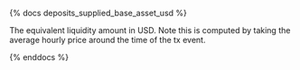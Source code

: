 {% docs deposits_supplied_base_asset_usd %}

The equivalent liquidity amount in USD. Note this is computed by taking the average hourly price around the time of the tx event.

{% enddocs %}